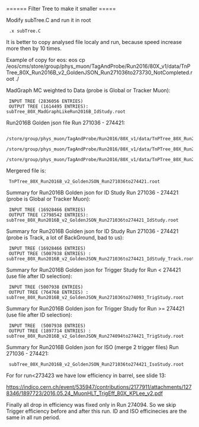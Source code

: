 ====== Filter Tree to make it smaller =====

Modify subTree.C and run it in root

     .x subTree.C

It is better to copy analysed file localy and run, because speed increase more then by 10 times.


Example of copy for eos:
     eos cp /eos/cms/store/group/phys_muon/TagAndProbe/Run2016/80X_v1/data/TnPTree_80X_Run2016B_v2_GoldenJSON_Run271036to273730_NotCompleted.root ./


MadGraph MC weighted to Data (probe is Global or Tracker Muon):

     INPUT TREE (2836056 ENTRIES)
     OUTPUT TREE (1614495 ENTRIES): subTree_80X_MadGraphLikeRun2016B_IdStudy.root

Run2016B Golden json file Run 271036 - 274421:

     /store/group/phys_muon/TagAndProbe/Run2016/80X_v1/data/TnPTree_80X_Run2016B_v2_GoldenJSON_Run271036to273730_NotCompleted.root
     /store/group/phys_muon/TagAndProbe/Run2016/80X_v1/data/TnPTree_80X_Run2016B_v2_GoldenJSON_Run273731_to_274240_IncludingMissingLumi_Completed.root
     /store/group/phys_muon/TagAndProbe/Run2016/80X_v1/data/TnPTree_80X_Run2016B_v2_GoldenJSON_Run274241to274421.root

Mergered file is:

     TnPTree_80X_Run2016B_v2_GoldenJSON_Run271036to274421.root 

Summary for Run2016B Golden json for ID Study Run 271036 - 274421 (probe is Global or Tracker Muon):

     INPUT TREE (16928466 ENTRIES)
     OUTPUT TREE (2798542 ENTRIES): subTree_80X_Run2016B_v2_GoldenJSON_Run271036to274421_IdStudy.root

Summary for Run2016B Golden json for ID Study Run 271036 - 274421 (probe is Track, a lot of BackGround, bad to us):

     INPUT TREE (16928466 ENTRIES)
     OUTPUT TREE (5007938 ENTRIES) : subTree_80X_Run2016B_v2_GoldenJSON_Run271036to274421_IdStudy_Track.root

Summary for Run2016B Golden json for Trigger Study for Run < 274421 (use file after ID selection):

     INPUT TREE (5007938 ENTRIES)
     OUTPUT TREE (764768 ENTRIES) : subTree_80X_Run2016B_v2_GoldenJSON_Run271036to274093_TrigStudy.root

Summary for Run2016B Golden json for Trigger Study for Run >= 274421 (use file after ID selection):

     INPUT TREE  (5007938 ENTRIES)
     OUTPUT TREE (1897714 ENTRIES) : subTree_80X_Run2016B_v2_GoldenJSON_Run274094to274421_TrigStudy.root

Summary for Run2016B Golden json for ISO (merge 2 trigger files) Run 271036 - 274421:

     subTree_80X_Run2016B_v2_GoldenJSON_Run271036to274421_IsoStudy.root

For for run<273423 we have low efficiency in barrel, see slide 13:
    
https://indico.cern.ch/event/535947/contributions/2177911/attachments/1278346/1897723/2016.05.24_MuonHLT_TrigEff_80X_KPLee_v2.pdf

Finally all drop in efficiency was fixed only in Run 274094. So we skip Trigger efficiency before and after this run. 
ID and ISO efficinecies are the same in all run period.

